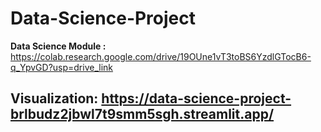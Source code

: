 # Data-Science-Project

**Data Science Module :** https://colab.research.google.com/drive/19OUne1vT3toBS6YzdlGTocB6-q_YpvGD?usp=drive_link

## Visualization: https://data-science-project-brlbudz2jbwl7t9smm5sgh.streamlit.app/
